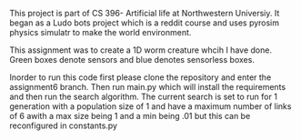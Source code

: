 This project is part of CS 396- Artificial life at Northwestern Universiy. It began as a Ludo bots project which is a reddit course and uses pyrosim physics simulatr to make the world environment. 

This assignment was to create a 1D worm creature whcih I have done. Green boxes denote sensors and blue denotes sensorless boxes. 


Inorder to run this code first please clone the repository and enter the assignment6 branch. Then run main.py which will install the requirements and then run the search algorithm. The current search is set to run for 1 generation with a population size of 1 and have a maximum number of links of 6 awith a max size being 1 and a min being .01 but this can be reconfigured in constants.py
